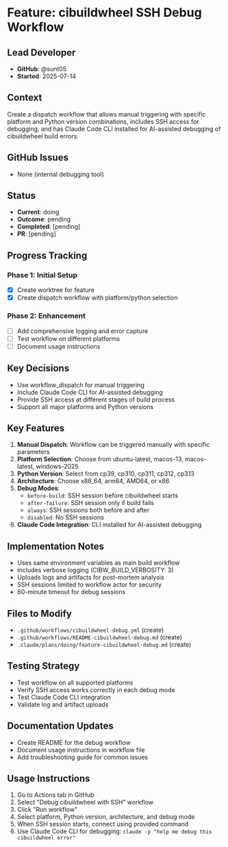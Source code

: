 # Feature: cibuildwheel SSH Debug Workflow

## Lead Developer
- **GitHub**: @sunt05
- **Started**: 2025-07-14

## Context
Create a dispatch workflow that allows manual triggering with specific platform and Python version combinations, includes SSH access for debugging, and has Claude Code CLI installed for AI-assisted debugging of cibuildwheel build errors.

## GitHub Issues
- None (internal debugging tool)

## Status
- **Current**: doing
- **Outcome**: pending
- **Completed**: [pending]
- **PR**: [pending]

## Progress Tracking

### Phase 1: Initial Setup
- [x] Create worktree for feature
- [x] Create dispatch workflow with platform/python selection

### Phase 2: Enhancement
- [ ] Add comprehensive logging and error capture
- [ ] Test workflow on different platforms
- [ ] Document usage instructions

## Key Decisions
- Use workflow_dispatch for manual triggering
- Include Claude Code CLI for AI-assisted debugging
- Provide SSH access at different stages of build process
- Support all major platforms and Python versions

## Key Features
1. **Manual Dispatch**: Workflow can be triggered manually with specific parameters
2. **Platform Selection**: Choose from ubuntu-latest, macos-13, macos-latest, windows-2025
3. **Python Version**: Select from cp39, cp310, cp311, cp312, cp313
4. **Architecture**: Choose x86_64, arm64, AMD64, or x86
5. **Debug Modes**:
   - `before-build`: SSH session before cibuildwheel starts
   - `after-failure`: SSH session only if build fails
   - `always`: SSH sessions both before and after
   - `disabled`: No SSH sessions
6. **Claude Code Integration**: CLI installed for AI-assisted debugging

## Implementation Notes
- Uses same environment variables as main build workflow
- Includes verbose logging (CIBW_BUILD_VERBOSITY: 3)
- Uploads logs and artifacts for post-mortem analysis
- SSH sessions limited to workflow actor for security
- 60-minute timeout for debug sessions

## Files to Modify
- `.github/workflows/cibuildwheel-debug.yml` (create)
- `.github/workflows/README-cibuildwheel-debug.md` (create)
- `.claude/plans/doing/feature-cibuildwheel-debug.md` (create)

## Testing Strategy
- Test workflow on all supported platforms
- Verify SSH access works correctly in each debug mode
- Test Claude Code CLI integration
- Validate log and artifact uploads

## Documentation Updates
- Create README for the debug workflow
- Document usage instructions in workflow file
- Add troubleshooting guide for common issues

## Usage Instructions
1. Go to Actions tab in GitHub
2. Select "Debug cibuildwheel with SSH" workflow
3. Click "Run workflow"
4. Select platform, Python version, architecture, and debug mode
5. When SSH session starts, connect using provided command
6. Use Claude Code CLI for debugging: `claude -p "help me debug this cibuildwheel error"`